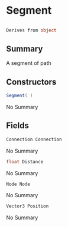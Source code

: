 # Segment

## 
```c#
Derives from object
```

## Summary

A segment of path
## Constructors

```c#
Segment( ) 
```
No Summary
## Fields

```c#
Connection Connection
```
No Summary
```c#
float Distance
```
No Summary
```c#
Node Node
```
No Summary
```c#
Vector3 Position
```
No Summary
